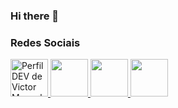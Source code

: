 ### Hi there 👋

<h3>Redes Sociais</h3>
<a href="https://dev.to/victormbg">
<img
src="https://d2fltix0v2e0sb.cloudfront.net/dev-badge.svg"
alt="Perfil DEV de Victor Manuel de Barros Garcia"
height="60"
width="60"
/>
</a>

<a href="https://www.linkedin.com/in/victor-manuel-373482164/">
<img
src="img/linkedin.png"
height="60"
width="60"
/>
</a>
<a href="https://web.facebook.com/victor.manuel.134">
<img
src="img/face.png"
height="60"
width="60"
/>
</a>
<a href="https://github.com/Victormbg">
<img
src="img/git.svg"
height="60"
width="60"
/>
</a>
